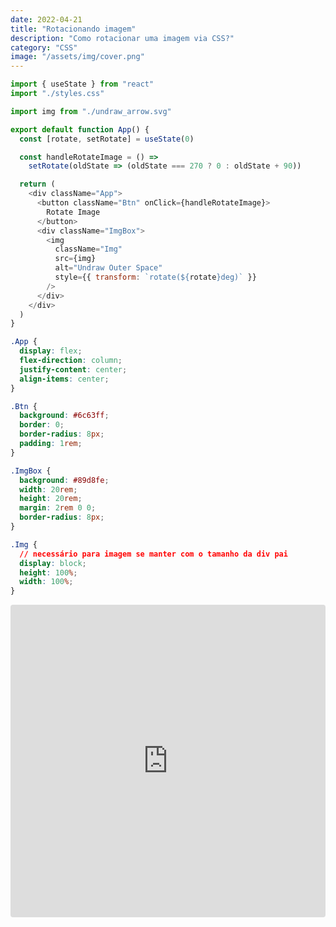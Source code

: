 ```yaml
---
date: 2022-04-21
title: "Rotacionando imagem"
description: "Como rotacionar uma imagem via CSS?"
category: "CSS"
image: "/assets/img/cover.png"
---
```


```javascript
import { useState } from "react"
import "./styles.css"

import img from "./undraw_arrow.svg"

export default function App() {
  const [rotate, setRotate] = useState(0)

  const handleRotateImage = () =>
    setRotate(oldState => (oldState === 270 ? 0 : oldState + 90))

  return (
    <div className="App">
      <button className="Btn" onClick={handleRotateImage}>
        Rotate Image
      </button>
      <div className="ImgBox">
        <img
          className="Img"
          src={img}
          alt="Undraw Outer Space"
          style={{ transform: `rotate(${rotate}deg)` }}
        />
      </div>
    </div>
  )
}
```

```css
.App {
  display: flex;
  flex-direction: column;
  justify-content: center;
  align-items: center;
}

.Btn {
  background: #6c63ff;
  border: 0;
  border-radius: 8px;
  padding: 1rem;
}

.ImgBox {
  background: #89d8fe;
  width: 20rem;
  height: 20rem;
  margin: 2rem 0 0;
  border-radius: 8px;
}

.Img {
  // necessário para imagem se manter com o tamanho da div pai
  display: block;
  height: 100%;
  width: 100%;
}
```

<iframe src="https://codesandbox.io/embed/rotate-image-45v2zt?fontsize=14&hidenavigation=1&theme=dark"
  style="width:100%; height:500px; border:0; border-radius: 4px; overflow:hidden;"
  title="rotate image"
  allow="camera; geolocation; microphone;"
  sandbox="allow-forms allow-modals allow-popups allow-presentation allow-same-origin allow-scripts"
></iframe>
